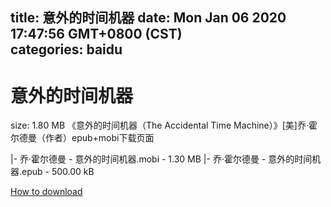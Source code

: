 
title: 意外的时间机器
date: Mon Jan 06 2020 17:47:56 GMT+0800 (CST)    
categories: baidu
---

# 意外的时间机器
size: 1.80 MB
 《意外的时间机器（The Accidental Time Machine）》[美]乔·霍尔德曼（作者）epub+mobi下载页面
 
|- 乔·霍尔德曼 - 意外的时间机器.mobi - 1.30 MB
|- 乔·霍尔德曼 - 意外的时间机器.epub - 500.00 kB

[How to download](https://bpcam.bemobtrk.com/go/2ceec3aa-1ca2-46d6-b9ff-aaa5c184517c?jno=886)